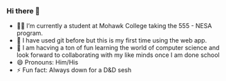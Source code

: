 ### Hi there 👋
- 👨‍🎓 I’m currently a student at Mohawk College taking the 555 - NESA program.
- 👣 I have used git before but this is my first time using the web app. 
- 🚀 I am hacving a ton of fun learning the world of computer science and look forward to collaborating with my like minds once I am done school
- 😄 Pronouns: Him/His
- ⚡ Fun fact: Always down for a D&D sesh

<!-- **M0rT0rr/M0rT0rr** is a ✨ _special_ ✨ repository because its `README.md` (this file) appears on your GitHub profile.


